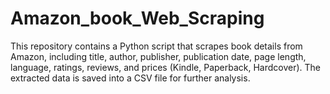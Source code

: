 # Amazon_book_Web_Scraping
This repository contains a Python script that scrapes book details from Amazon, including title, author, publisher, publication date, page length, language, ratings, reviews, and prices (Kindle, Paperback, Hardcover). The extracted data is saved into a CSV file for further analysis.
